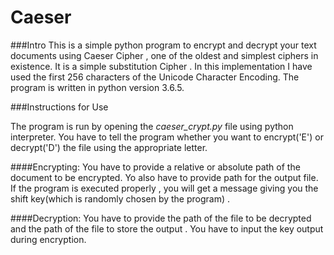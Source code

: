 # Caeser
###Intro
This is a simple python program to encrypt and  decrypt your text documents using Caeser Cipher ,
one of the oldest and simplest ciphers in existence. It is a simple substitution Cipher . In this 
implementation I have used the first 256 characters of the Unicode Character Encoding. 
The program is written in python version 3.6.5.

###Instructions for Use

The program is run by opening the *caeser_crypt.py* file using python interpreter.
You have to tell the program whether you want to encrypt('E') or decrypt('D')  the file 
using the appropriate letter.

####Encrypting:
You have to provide a relative or absolute path of the document to be encrypted.
Yo also have to provide path for the output file.
If the program is executed properly , you will get a message giving you the shift
 key(which is randomly chosen by the program) .

####Decryption:
You have to provide the path of the file to be decrypted and the path of the file to 
store the output . You have to input the key output during encryption.


